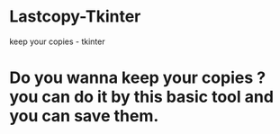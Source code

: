 # Lastcopy-Tkinter
keep your copies - tkinter

# Do you wanna keep your copies ? you can do it by this basic tool and you can save them.

